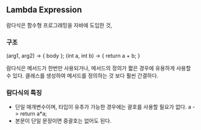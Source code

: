 ## Lambda Expression
람다식은 함수형 프로그래밍을 자바에 도입한 것,

### 구조
(arg1, arg2) -> { body };
(int a, int b) -> { return a + b; }

람다식은 메서드가 한번만 사용되거나, 메서드의 정의가 짧은 경우에 유용하게 사용할 수 있다.
클래스를 생성하여 메서드를 정의하는 것 보다 훨씬 간결하다.

### 람다식의 특징
* 단일 매개변수이며, 타입이 유추가 가능한 경우에는 괄호를 사용할 필요가 없다.
a -> return a*a;
* 본문이 단일 문장이면 중괄호는 없어도 된다.